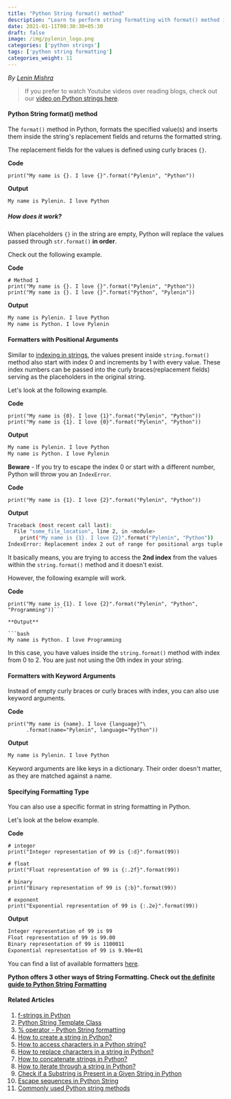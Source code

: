 ```yaml
---
title: "Python String format() method"
description: "Learn to perform string formatting with format() method in Python"
date: 2021-01-11T00:30:30+05:30
draft: false
image: /img/pylenin_logo.png
categories: ['python strings']
tags: ['python string formatting']
categories_weight: 11
---
```

<div class="sharethis-inline-follow-buttons"></div>

*By [Lenin Mishra](https://www.pylenin.com/authors/#lenin-mishra)*

> If you prefer to watch Youtube videos over reading blogs, check out our [video on Python strings here](https://youtu.be/MXdNMo_f95I). 

#### Python String format() method

The `format()` method in Python, formats the specified value(s) and inserts them inside the string's replacement fields and returns the formatted string.

The replacement fields for the values is defined using curly braces `{}`.

**Code**

```python3
print("My name is {}. I love {}".format("Pylenin", "Python"))
```

**Output**

```bash
My name is Pylenin. I love Python
```

##### How does it work?

When placeholders `{}` in the string are empty, 
Python will replace the values passed through `str.format()` **in order**.

Check out the following example.

**Code**

```python3
# Method 1
print("My name is {}. I love {}".format("Pylenin", "Python"))
print("My name is {}. I love {}".format("Python", "Pylenin"))

```

**Output**

```bash
My name is Pylenin. I love Python
My name is Python. I love Pylenin
```

#### Formatters with Positional Arguments

Similar to [indexing in strings](https://www.pylenin.com/blogs/access-characters-in-string/), the values present inside `string.format()` method also start with index 0 and increments by 1 with every value.
These index numbers can be passed into the curly braces(replacement fields) serving as the placeholders in the original string. 

Let's look at the following example.

**Code**

```python3
print("My name is {0}. I love {1}".format("Pylenin", "Python"))
print("My name is {1}. I love {0}".format("Pylenin", "Python"))
```

**Output**

```bash
My name is Pylenin. I love Python
My name is Python. I love Pylenin
```

**Beware** - If you try to escape the index 0 or start with a different number, Python will throw you an `IndexError`.

**Code**

```python3
print("My name is {1}. I love {2}".format("Pylenin", "Python"))
```

**Output**

```bash
Traceback (most recent call last):
  File "some_file_location", line 2, in <module>
    print("My name is {1}. I love {2}".format("Pylenin", "Python"))
IndexError: Replacement index 2 out of range for positional args tuple
```

It basically means, you are trying to access the **2nd index** from the values within the `string.format()` method and it doesn't exist.

However, the following example will work.

**Code**

```python3
print("My name is {1}. I love {2}".format("Pylenin", "Python", "Programming"))```

**Output**

```bash
My name is Python. I love Programming
```

In this case, you have values inside the `string.format()` method with index from 0 to 2. You are just not using the 0th index in your string.

#### Formatters with Keyword Arguments

Instead of empty curly braces or curly braces with index, you can also use keyword arguments.

**Code**

```python3
print("My name is {name}. I love {language}"\
      .format(name="Pylenin", language="Python"))
```

**Output**

```bash
My name is Pylenin. I love Python
```

Keyword arguments are like keys in a dictionary. Their order doesn't matter, as they are matched against a name.

#### Specifying Formatting Type

You can also use a specific format in string formatting in Python.

Let's look at the below example.

**Code**

```python3
# integer
print("Integer representation of 99 is {:d}".format(99))

# float
print("Float representation of 99 is {:.2f}".format(99))

# binary
print("Binary representation of 99 is {:b}".format(99))

# exponent
print("Exponential representation of 99 is {:.2e}".format(99))
```

**Output**

```bash
Integer representation of 99 is 99
Float representation of 99 is 99.00
Binary representation of 99 is 1100011
Exponential representation of 99 is 9.90e+01
```

You can find a list of available formatters [here](https://docs.python.org/3/library/string.html#format-specification-mini-language).

**Python offers 3 other ways of String Formatting. Check out [the definite guide to Python String Formatting](https://www.pylenin.com/blogs/python-string-formatting/)** 

#### Related Articles

1. [f-strings in Python](https://www.pylenin.com/blogs/f-strings-python/)
2. [Python String Template Class](https://www.pylenin.com/blogs/python-string-template-class/)
3. [% operator - Python String formatting](https://www.pylenin.com/blogs/string-formatting-percentage-operator/)
4. [How to create a string in Python?](https://www.pylenin.com/blogs/create-string-python/)
5. [How to access characters in a Python string?](https://www.pylenin.com/blogs/access-characters-in-string/)
6. [How to replace characters in a string in Python?](https://www.pylenin.com/blogs/replace-string-characters-python/)
7. [How to concatenate strings in Python?](https://www.pylenin.com/blogs/concatenate-strings-in-python/)
8. [How to iterate through a string in Python?](https://www.pylenin.com/blogs/iterating-through-python-string/)
9. [Check if a Substring is Present in a Given String in Python](https://www.pylenin.com/blogs/check-substring-in-a-string-python/)
10. [Escape sequences in Python String](https://www.pylenin.com/blogs/escape-sequences-python-string/)
11. [Commonly used Python string methods](https://www.pylenin.com/blogs/common-python-string-methods)